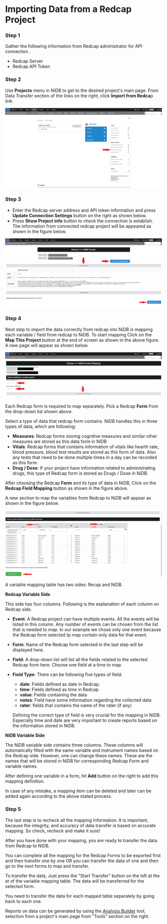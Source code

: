# Importing Data from a Redcap Project

### Step 1

Gather the following information from Redcap administrator for API connection .

* Redcap Server
* Redcap API Token

### Step 2

Use **Projects** menu in NiDB to get to the desired project's main page. From Data Transfer section of the links on the right, click **Import from Redca**p link.

![](<../.gitbook/assets/image (1).png>)

### Step 3

* Enter the Redcap server address and API token information and press **Update Connection Settings** button on the right as shown below.
* Press **Show Project info** button to check the connection is establish. The information from connected redcap project will be appeared as shown in the figure below.

![](<../.gitbook/assets/image (2) (2).png>)

### Step 4

Next step to import the data correctly from redcap into NiDB is mapping each variable / field from redcap to NiDB. To start mapping Click on the **Map This Project** button at the end of screen as shown in the above figure. A new page will appear as shown below.

![](<../.gitbook/assets/image (8).png>)

Each Redcap form is required to map separately. Pick a Redcap **Form** from the drop-down list shown above.

Select a type of data that redcap form contains. NiDB handles this in three types of data, which are following:

* **Measures**: Redcap forms storing cognitive measures and similar other measures are stored as this data form in NiDB
* **Vitals**: Redcap forms that contains information of vitals like hearth rate, blood pressure, blood test results are stored as this form of data. Also any tests that need to be done multiple times in a day can be recorded as this form.
* **Drug / Dose**: If your project have information related to administrating drugs, this type of Redcap form is stored as Drugs / Dose in NiDB.

After choosing the Redcap **Form** and its type of data in NiDB, Click on the **Redcap Field Mapping** button as shown in the figure above.

A new section to map the variables from Redcap to NiDB will appear as shown in the figure below.

![](<../.gitbook/assets/image (4).png>)

A variable mapping table has two sides: Recap and NiDB.

**Redcap Variable Side**

This side has four columns. Following is the explanation of each column on Redcap side.

* **Event**: A Redcap project can have multiple events. All the events will be listed in this column. Any number of events can be chosen from the list that is needed to map. In our example we chose only one event because the Redcap form selected tp map contain only data for that event.
* **Form**: Name of the Redcap form selected in the last step will be displayed here.
* **Field**: A drop-down list will list all the fields related to the selected Redcap form here. Choose one field at a time to map.
*   **Field Type**: There can be following five types of field:

    * **date**: Fields defined as date in Redcap.
    * **time**: Fields defined as time in Redcap
    * **value**: Fields containing the data
    * **notes**: Field have some information regarding the collected data
    * **rater**: fields that contains the name of the rater (if any)

    Defining the correct type of field is very crucial for the mapping in NiDB. Especially time and date are very important to create reports based on the information stored in NiDB.

**NiDB Variable Side**

The NiDB variable side contains three columns. These columns will automatically filled with the same variable and instrument names based on the Redcap side. However, one can change these names. These are the names that will be stored in NiDB for corresponding Redcap Form and variable names.

After defining one variable in a form, hit **Add** button on the right to add this mapping definition.

In case of any mistake, a mapping item can be deleted and later can be added again according to the above stated process.

### Step 5

The last step is to recheck all the mapping information. It is important, because the integrity, and accuracy of data transfer is based on accurate mapping. So check, recheck and make it sure!

After you have done with your mapping, you are ready to transfer the data from Redcap to NiDB.

You can complete all the mapping for the Redcap Forms to be exported first and then transfer one by one OR you can transfer the data of one and then go to the next forms to map and transfer.

To transfer the data, Just press the "Start Transfer" button on the left at the at of the variable mapping table. The data will be transferred for the selected form.

You need to transfer the data for each mapped table separately by going back to each one.

Reports on data can be generated by using the [Analysis Builder](analysis-builder.md) tool, selection from a project's main page from "Tools" section on the right.
